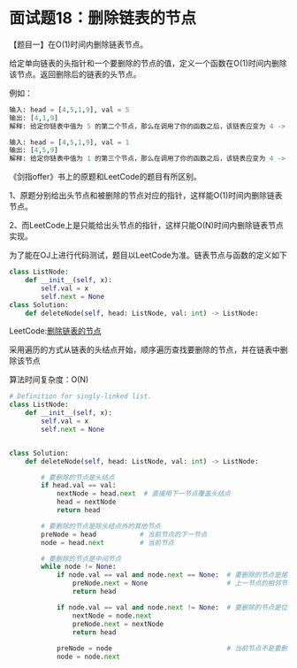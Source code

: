 # 面试题18：删除链表的节点

【题目一】在O(1)时间内删除链表节点。

给定单向链表的头指针和一个要删除的节点的值，定义一个函数在O(1)时间内删除该节点。返回删除后的链表的头节点。



例如：

```python
输入: head = [4,5,1,9], val = 5
输出: [4,1,9]
解释: 给定你链表中值为 5 的第二个节点，那么在调用了你的函数之后，该链表应变为 4 -> 1 -> 9.
```

```python
输入: head = [4,5,1,9], val = 1
输出: [4,5,9]
解释: 给定你链表中值为 1 的第三个节点，那么在调用了你的函数之后，该链表应变为 4 -> 5 -> 9.
```




《剑指offer》书上的原题和LeetCode的题目有所区别。

1、原题分别给出头节点和被删除的节点对应的指针，这样能O(1)时间内删除链表节点。

2、而LeetCode上是只能给出头节点的指针，这样只能O(N)时间内删除链表节点实现。



为了能在OJ上进行代码测试，题目以LeetCode为准。链表节点与函数的定义如下

```python
class ListNode:
    def __init__(self, x):
        self.val = x
        self.next = None
class Solution:
    def deleteNode(self, head: ListNode, val: int) -> ListNode:
```



LeetCode:[删除链表的节点](https://leetcode-cn.com/problems/shan-chu-lian-biao-de-jie-dian-lcof/)



采用遍历的方式从链表的头结点开始，顺序遍历查找要删除的节点，并在链表中删除该节点

算法时间复杂度：O(N)

```Python
# Definition for singly-linked list.
class ListNode:
    def __init__(self, x):
        self.val = x
        self.next = None


class Solution:
    def deleteNode(self, head: ListNode, val: int) -> ListNode:

        # 要删除的节点是头结点
        if head.val == val:
            nextNode = head.next  # 直接用下一节点覆盖头结点
            head = nextNode
            return head

        # 要删除的节点是除头结点外的其他节点
        preNode = head           # 当前节点的下一节点
        node = head.next         # 当前节点 

        # 要删除的节点是中间节点
        while node != None:
            if node.val == val and node.next == None:  # 要删除的节点是尾节点
                preNode.next = None                    # 上一节点的相邻节点直接指向空
                return head

            if node.val == val and node.next != None:  # 要删除的节点是位于链表中间的节点
                nextNode = node.next
                preNode.next = nextNode
                return head
            
            preNode = node                             # 当前节点不是要删除的节点，节点向下移动
            node = node.next 
```




